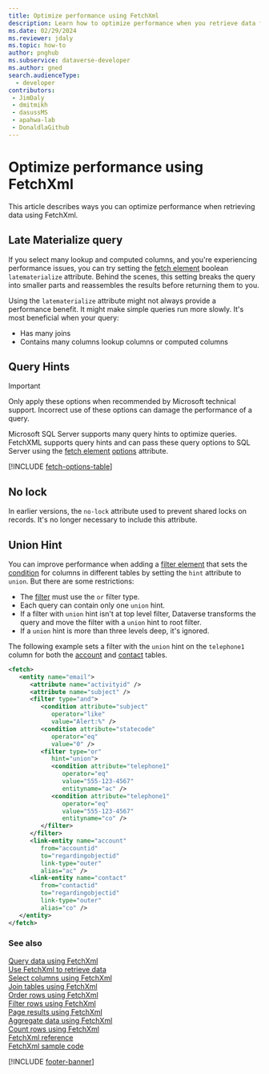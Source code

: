 ```yaml
---
title: Optimize performance using FetchXml
description: Learn how to optimize performance when you retrieve data from Microsoft Dataverse using FetchXml.
ms.date: 02/29/2024
ms.reviewer: jdaly
ms.topic: how-to
author: pnghub
ms.subservice: dataverse-developer
ms.author: gned
search.audienceType: 
  - developer
contributors:
 - JimDaly
 - dmitmikh
 - dasussMS
 - apahwa-lab
 - DonaldlaGithub
---
```

# Optimize performance using FetchXml

This article describes ways you can optimize performance when retrieving data using FetchXml.

## Late Materialize query

If you select many lookup and computed columns, and you're experiencing performance issues, you can try setting the [fetch element](reference/fetch.md) boolean `latematerialize` attribute. Behind the scenes, this setting breaks the query into smaller parts and reassembles the results before returning them to you.

Using the `latematerialize` attribute might not always provide a performance benefit. It might make simple queries run more slowly. It's most beneficial when your query:

- Has many joins
- Contains many columns lookup columns or computed columns

## Query Hints

> [!IMPORTANT]
> Only apply these options when recommended by Microsoft technical support. Incorrect use of these options can damage the performance of a query.

Microsoft SQL Server supports many query hints to optimize queries. FetchXML
supports query hints and can pass these query options to SQL Server using the [fetch element](reference/fetch.md) [options](reference/fetch.md#options) attribute.

[!INCLUDE [fetch-options-table](reference/includes/fetch-options-table.md)]


## No lock

In earlier versions, the `no-lock` attribute used to prevent shared locks on records. It's no longer necessary to include this attribute.


## Union Hint

You can improve performance when adding a [filter element](reference/filter.md) that sets the [condition](reference/condition.md) for columns in different tables by setting the `hint` attribute to `union`. But there are some restrictions:

- The [filter](reference/filter.md) must use the `or` filter type.
- Each query can contain only one `union` hint.
- If a filter with `union` hint isn't at top level filter, Dataverse transforms the query and move the filter with a `union` hint to root filter.
- If a `union` hint is more than three levels deep, it's ignored.

The following example sets a filter with the `union` hint on the `telephone1` column for both the [account](../reference/entities/account.md) and [contact](../reference/entities/contact.md) tables.

```xml
<fetch>
   <entity name="email">
      <attribute name="activityid" />
      <attribute name="subject" />
      <filter type="and">
         <condition attribute="subject"
            operator="like"
            value="Alert:%" />
         <condition attribute="statecode"
            operator="eq"
            value="0" />
         <filter type="or"
            hint="union">
            <condition attribute="telephone1"
               operator="eq"
               value="555-123-4567"
               entityname="ac" />
            <condition attribute="telephone1"
               operator="eq"
               value="555-123-4567"
               entityname="co" />
         </filter>
      </filter>
      <link-entity name="account"
         from="accountid"
         to="regardingobjectid"
         link-type="outer"
         alias="ac" />
      <link-entity name="contact"
         from="contactid"
         to="regardingobjectid"
         link-type="outer"
         alias="co" />
   </entity>
</fetch>
```



### See also

[Query data using FetchXml](overview.md)   
[Use FetchXml to retrieve data](retrieve-data.md)   
[Select columns using FetchXml](select-columns.md)  
[Join tables using FetchXml](join-tables.md)  
[Order rows using FetchXml](order-rows.md)  
[Filter rows using FetchXml](filter-rows.md)  
[Page results using FetchXml](page-results.md)   
[Aggregate data using FetchXml](aggregate-data.md)   
[Count rows using FetchXml](count-rows.md)  
[FetchXml reference](reference/index.md)   
[FetchXml sample code](sample.md)

[!INCLUDE [footer-banner](../../../includes/footer-banner.md)]
